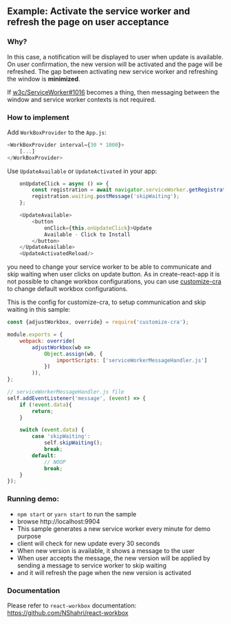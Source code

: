 ## Example: Activate the service worker and refresh the page on user acceptance

### Why?

In this case, a notification will be displayed to user when update is available.
On user confirmation, the new version will be activated and the page will be refreshed.
The gap between activating new service worker and refreshing the window is **minimized**.

If [w3c/ServiceWorker#1016](https://github.com/w3c/ServiceWorker/issues/1016) becomes a thing,
then messaging between the window and service worker contexts is not required.

### How to implement

Add `WorkBoxProvider` to the `App.js`:
```js
<WorkBoxProvider interval={30 * 1000}>
    [...]
</WorkBoxProvider>
```

Use `UpdateAvailable` or `UpdateActivated` in your app:
```js
    onUpdateClick = async () => {
        const registration = await navigator.serviceWorker.getRegistration();
        registration.waiting.postMessage('skipWaiting');
    };

    <UpdateAvailable>
        <button
            onClick={this.onUpdateClick}>Update
            Available - Click to Install
        </button>
    </UpdateAvailable>
    <UpdateActivatedReload/>
```

you need to change your service worker to be able to communicate and skip waiting when user clicks on update button.
As in create-react-app it is not possible to change workbox configurations,
you can use [customize-cra](https://github.com/arackaf/customize-cra) to change default workbox configurations.

This is the config for customize-cra, to setup communication and skip waiting in this sample:
```js
const {adjustWorkbox, override} = require('customize-cra');

module.exports = {
    webpack: override(
        adjustWorkbox(wb =>
            Object.assign(wb, {
                importScripts: ['serviceWorkerMessageHandler.js']
            })
        )),
};
```

```js
// serviceWorkerMessageHandler.js file
self.addEventListener('message', (event) => {
    if (!event.data){
        return;
    }

    switch (event.data) {
        case 'skipWaiting':
            self.skipWaiting();
            break;
        default:
            // NOOP
            break;
    }
});
```

### Running demo:
- `npm start` or `yarn start` to run the sample
- browse http://localhost:9904
- This sample generates a new service worker every minute for demo purpose
- client will check for new update every 30 seconds
- When new version is available, it shows a message to the user
- When user accepts the message, the new version will be applied by sending a message to service worker to skip waiting
- and it will refresh the page when the new version is activated

### Documentation
Please refer to `react-workbox` documentation:
https://github.com/NShahri/react-workbox